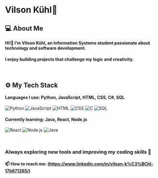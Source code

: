 # Vilson Kühl🐋

## 💻 About Me
#### Hi!👋 I’m Vilson Kühl, an Information Systems student passionate about technology and software development.
#### I enjoy building projects that challenge my logic and creativity.


<br>

## ⚙️ My Tech Stack
#### Languages I use: Python, JavaScript, HTML, CSS, C#, SQL
![Python](https://img.shields.io/badge/Python-ffffff?style=for-the-badge&logo=python&logoColor=3776AB)
![JavaScript](https://img.shields.io/badge/JavaScript-ffffff?style=for-the-badge&logo=javascript&logoColor=F7DF1E)
![HTML](https://img.shields.io/badge/HTML5-ffffff?style=for-the-badge&logo=html5&logoColor=E34F26)
![CSS](https://img.shields.io/badge/CSS3-ffffff?style=for-the-badge&logo=css3&logoColor=1572B6)
![C](https://img.shields.io/badge/C-ffffff?style=for-the-badge&logo=c&logoColor=00599C)
![SQL](https://img.shields.io/badge/SQL-ffffff?style=for-the-badge&logo=sqlite&logoColor=003B57)
#### **Currently learning:** Java, React, Node.js
![React](https://img.shields.io/badge/React-ffffff?style=for-the-badge&logo=react&logoColor=61DAFB) 
![Node.js](https://img.shields.io/badge/Node.js-ffffff?style=for-the-badge&logo=nodedotjs&logoColor=339933) 
![Java](https://img.shields.io/badge/Java-ffffff?style=for-the-badge&logo=openjdk&logoColor=ED8B00)

<br>

### Always exploring new tools and improving my coding skills 🚀

#### 📫 How to reach me: (https://www.linkedin.com/in/vilson-k%C3%BChl-17b671265/)

